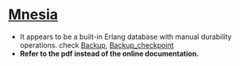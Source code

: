 # [Mnesia](https://erlang.org/doc/man/mnesia.htm)

* It appears to be a built-in Erlang database with manual durability operations. check [Backup](https://erlang.org/doc/man/mnesia.html#backup-1), [Backup_checkpoint](https://erlang.org/doc/man/mnesia.html#backup_checkpoint-2)
* **Refer to the pdf instead of the online documentation.**
